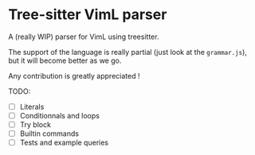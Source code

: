 # Tree-sitter VimL parser

A (really WIP) parser for VimL using treesitter.

The support of the language is really partial (just look at the `grammar.js`), but it will become
better as we go.

Any contribution is greatly appreciated !

TODO:
 - [ ] Literals
 - [ ] Conditionnals and loops
 - [ ] Try block
 - [ ] Builtin commands
 - [ ] Tests and example queries
